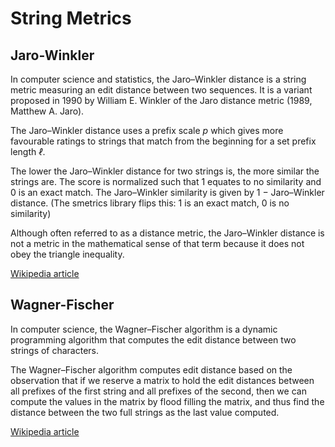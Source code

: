 # String Metrics

## Jaro-Winkler

In computer science and statistics, the Jaro–Winkler distance is a string metric measuring an edit distance between two sequences. It is a variant proposed in 1990 by William E. Winkler of the Jaro distance metric (1989, Matthew A. Jaro).

The Jaro–Winkler distance uses a prefix scale _p_ which gives more favourable ratings to strings that match from the beginning for a set prefix length _ℓ_.

The lower the Jaro–Winkler distance for two strings is, the more similar the strings are. The score is normalized such that 1 equates to no similarity and 0 is an exact match. The Jaro–Winkler similarity is given by 1 − Jaro–Winkler distance.  (The smetrics library flips this: 1 is an exact match, 0 is no similarity)

Although often referred to as a distance metric, the Jaro–Winkler distance is not a metric in the mathematical sense of that term because it does not obey the triangle inequality.

[Wikipedia article](https://en.wikipedia.org/wiki/Jaro%E2%80%93Winkler_distance)

## Wagner-Fischer

In computer science, the Wagner–Fischer algorithm is a dynamic programming algorithm that computes the edit distance between two strings of characters.

The Wagner–Fischer algorithm computes edit distance based on the observation that if we reserve a matrix to hold the edit distances between all prefixes of the first string and all prefixes of the second, then we can compute the values in the matrix by flood filling the matrix, and thus find the distance between the two full strings as the last value computed.

[Wikipedia article](https://en.wikipedia.org/wiki/Wagner%E2%80%93Fischer_algorithm)
